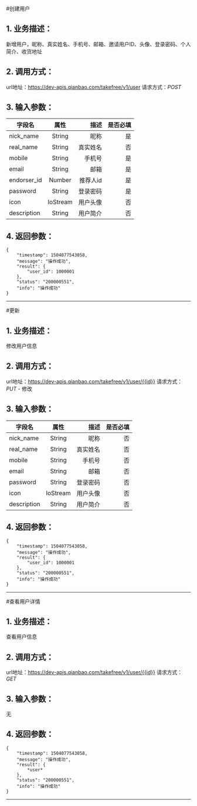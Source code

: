 #创建用户
## 1. 业务描述：
新增用户，昵称、真实姓名、手机号、邮箱、邀请用户ID、头像、登录密码、个人简介、收货地址

## 2. 调用方式：
url地址：https://dev-apis.qianbao.com/takefree/v1/user
请求方式：*POST*

## 3. 输入参数：
|字段名|属性|描述|是否必填|
|---------|:------:|------:|------------:|
|nick_name|String|昵称|是|
|real_name|String|真实姓名|否|
|mobile|String|手机号|是|
|email|String|邮箱|是|
|endorser_id|Number|推荐人id|是|
|password|String|登录密码|是|
|icon|IoStream|用户头像|否|
|description|String|用户简介|否|

## 4. 返回参数：
```
{
    "timestamp": 1504077543058,
    "message": "操作成功",
    "result": {
        "user_id": 1000001
    },
    "status": "200000551",
    "info": "操作成功"
}
```
***

#更新
## 1. 业务描述：
修改用户信息

## 2. 调用方式：
url地址：https://dev-apis.qianbao.com/takefree/v1/user/{{id}}
请求方式：*PUT* - 修改

## 3. 输入参数：
|字段名|属性|描述|是否必填|
|---------|:------:|------:|------------:|
|nick_name|String|昵称|否|
|real_name|String|真实姓名|否|
|mobile|String|手机号|否|
|email|String|邮箱|否|
|password|String|登录密码|否|
|icon|IoStream|用户头像|否|
|description|String|用户简介|否|

## 4. 返回参数：
```
{
    "timestamp": 1504077543058,
    "message": "操作成功",
    "result": {
        "user_id": 1000001
    },
    "status": "200000551",
    "info": "操作成功"
}
```
***

#查看用户详情
## 1. 业务描述：
查看用户信息

## 2. 调用方式：
url地址：https://dev-apis.qianbao.com/takefree/v1/user/{{id}}
请求方式：*GET*

## 3. 输入参数：
无

## 4. 返回参数：
```
{
    "timestamp": 1504077543058,
    "message": "操作成功",
    "result": {
        *user*
    },
    "status": "200000551",
    "info": "操作成功"
}
```
***